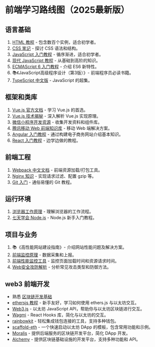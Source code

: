 # 前端学习路线图（2025最新版）

## 语言基础
1. [HTML 教程](https://www.runoob.com/html/html-tutorial.html) - 包含数百个实例，适合初学者。
2. [CSS 笔记](https://github.com/chadluo/CSS-Guidelines) - 探讨 CSS 语法和结构。
3. [JavaScript 入门教程](https://wangdoc.com/javascript/) - 循序渐进，适合初学者。
4. [现代 JavaScript 教程](https://zh.javascript.info/) - 从基础到高阶的知识。
5. [ECMAScript 6 入门教程](https://es6.ruanyifeng.com/) - 介绍 ES6 新特性。
6. 📚《JavaScript高级程序设计（第3版）》- 前端程序员必读书籍。
7. [TypeScript 中文版](https://zhongsp.gitbooks.io/typescript-handbook/content/) - JavaScript 的超集。

## 框架和类库
1. [Vue.js 官方文档](https://cn.vuejs.org/v2/guide/index.html) - 学习 Vue.js 的首选。
2. [Vue.js 技术揭秘](https://github.com/ustbhuangyi/vue-analysis) - 深入解析 Vue.js 实现原理。
3. [微信小程序开发资源](https://github.com/justjavac/awesome-wechat-weapp) - 收集开发资料和组件库。
4. [腾讯移动 Web 前端知识库](https://github.com/AlloyTeam/Mars) - 移动 Web 端解决方案。
5. [Angular 入门教程](https://angular.cn/start) - 通过构建电子商务网站介绍基本知识。
6. [React 入门教程](https://zh-hans.reactjs.org/tutorial/tutorial.html) - 边学边做的教程。

## 前端工程
1. [Webpack 中文文档](https://www.webpackjs.com/concepts/) - 前端资源加载/打包工具。
2. [Nginx 知识](https://juejin.cn/post/6844903793918738440) - 实现请求过滤、配置 gzip 等。
3. [Git 入门](https://backlog.com/git-tutorial/cn/) - 通俗易懂的 Git 教程。

## 运行环境
1. [浏览器工作原理](https://zhuanlan.zhihu.com/p/47407398) - 理解浏览器的工作流程。
2. [七天学会 Node.js](http://nqdeng.github.io/7-days-nodejs/) - Node.js 新手入门教程。

## 项目与业务
1. 📚《高性能网站建设指南》- 介绍网站性能问题及解决方案。
2. [前端监控原理](https://juejin.cn/post/6899430989404045320) - 数据采集和上报。
3. [前端性能监控工具](https://juejin.cn/post/6844903662020460552) - 监控页面加载时间和资源请求时间。
4. [Web安全攻防解析](https://github.com/ljianshu/Blog/issues/56) - 分析常见攻击类型和防御方法。

## web3 前端开发
- 熟悉 [区块链开发基础](./区块链基础模块.md)
- [ethersjs 教程](https://github.com/WTFAcademy/WTF-Ethers) - 新手友好，学习如何使用 ethers.js 与以太坊交互。
- [Web3.js](https://web3js.readthedocs.io/en/v1.5.2/) - 以太坊 JavaScript API，帮助你与以太坊区块链进行交互。
- [Wagmi](https://wagmi.sh/) - React Hooks 库，简化与以太坊的交互。
- [rainbowkit](https://www.rainbowkit.com/) - 轻松集成钱包连接的工具，支持多种钱包。
- [scaffold-eth](https://github.com/scaffold-eth/scaffold-eth) - 一个快速启动以太坊 DApp 的模板，包含常用功能和示例。
- [Moralis](https://moralis.io/) - 提供后端服务的区块链开发平台，简化 DApp 开发。
- [Alchemy](https://www.alchemy.com/) - 提供区块链基础设施的开发平台，支持多种功能和 API。